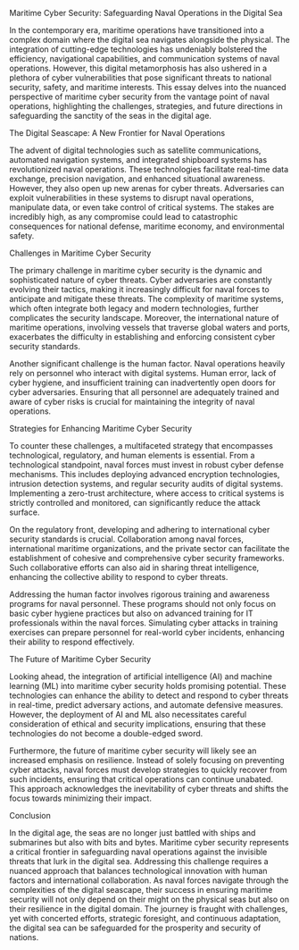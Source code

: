 
Maritime Cyber Security: Safeguarding Naval Operations in the Digital Sea

In the contemporary era, maritime operations have transitioned into a complex domain where the digital sea navigates alongside the physical. The integration of cutting-edge technologies has undeniably bolstered the efficiency, navigational capabilities, and communication systems of naval operations. However, this digital metamorphosis has also ushered in a plethora of cyber vulnerabilities that pose significant threats to national security, safety, and maritime interests. This essay delves into the nuanced perspective of maritime cyber security from the vantage point of naval operations, highlighting the challenges, strategies, and future directions in safeguarding the sanctity of the seas in the digital age.

The Digital Seascape: A New Frontier for Naval Operations

The advent of digital technologies such as satellite communications, automated navigation systems, and integrated shipboard systems has revolutionized naval operations. These technologies facilitate real-time data exchange, precision navigation, and enhanced situational awareness. However, they also open up new arenas for cyber threats. Adversaries can exploit vulnerabilities in these systems to disrupt naval operations, manipulate data, or even take control of critical systems. The stakes are incredibly high, as any compromise could lead to catastrophic consequences for national defense, maritime economy, and environmental safety.

Challenges in Maritime Cyber Security

The primary challenge in maritime cyber security is the dynamic and sophisticated nature of cyber threats. Cyber adversaries are constantly evolving their tactics, making it increasingly difficult for naval forces to anticipate and mitigate these threats. The complexity of maritime systems, which often integrate both legacy and modern technologies, further complicates the security landscape. Moreover, the international nature of maritime operations, involving vessels that traverse global waters and ports, exacerbates the difficulty in establishing and enforcing consistent cyber security standards.

Another significant challenge is the human factor. Naval operations heavily rely on personnel who interact with digital systems. Human error, lack of cyber hygiene, and insufficient training can inadvertently open doors for cyber adversaries. Ensuring that all personnel are adequately trained and aware of cyber risks is crucial for maintaining the integrity of naval operations.

Strategies for Enhancing Maritime Cyber Security

To counter these challenges, a multifaceted strategy that encompasses technological, regulatory, and human elements is essential. From a technological standpoint, naval forces must invest in robust cyber defense mechanisms. This includes deploying advanced encryption technologies, intrusion detection systems, and regular security audits of digital systems. Implementing a zero-trust architecture, where access to critical systems is strictly controlled and monitored, can significantly reduce the attack surface.

On the regulatory front, developing and adhering to international cyber security standards is crucial. Collaboration among naval forces, international maritime organizations, and the private sector can facilitate the establishment of cohesive and comprehensive cyber security frameworks. Such collaborative efforts can also aid in sharing threat intelligence, enhancing the collective ability to respond to cyber threats.

Addressing the human factor involves rigorous training and awareness programs for naval personnel. These programs should not only focus on basic cyber hygiene practices but also on advanced training for IT professionals within the naval forces. Simulating cyber attacks in training exercises can prepare personnel for real-world cyber incidents, enhancing their ability to respond effectively.

The Future of Maritime Cyber Security

Looking ahead, the integration of artificial intelligence (AI) and machine learning (ML) into maritime cyber security holds promising potential. These technologies can enhance the ability to detect and respond to cyber threats in real-time, predict adversary actions, and automate defensive measures. However, the deployment of AI and ML also necessitates careful consideration of ethical and security implications, ensuring that these technologies do not become a double-edged sword.

Furthermore, the future of maritime cyber security will likely see an increased emphasis on resilience. Instead of solely focusing on preventing cyber attacks, naval forces must develop strategies to quickly recover from such incidents, ensuring that critical operations can continue unabated. This approach acknowledges the inevitability of cyber threats and shifts the focus towards minimizing their impact.

Conclusion

In the digital age, the seas are no longer just battled with ships and submarines but also with bits and bytes. Maritime cyber security represents a critical frontier in safeguarding naval operations against the invisible threats that lurk in the digital sea. Addressing this challenge requires a nuanced approach that balances technological innovation with human factors and international collaboration. As naval forces navigate through the complexities of the digital seascape, their success in ensuring maritime security will not only depend on their might on the physical seas but also on their resilience in the digital domain. The journey is fraught with challenges, yet with concerted efforts, strategic foresight, and continuous adaptation, the digital sea can be safeguarded for the prosperity and security of nations.